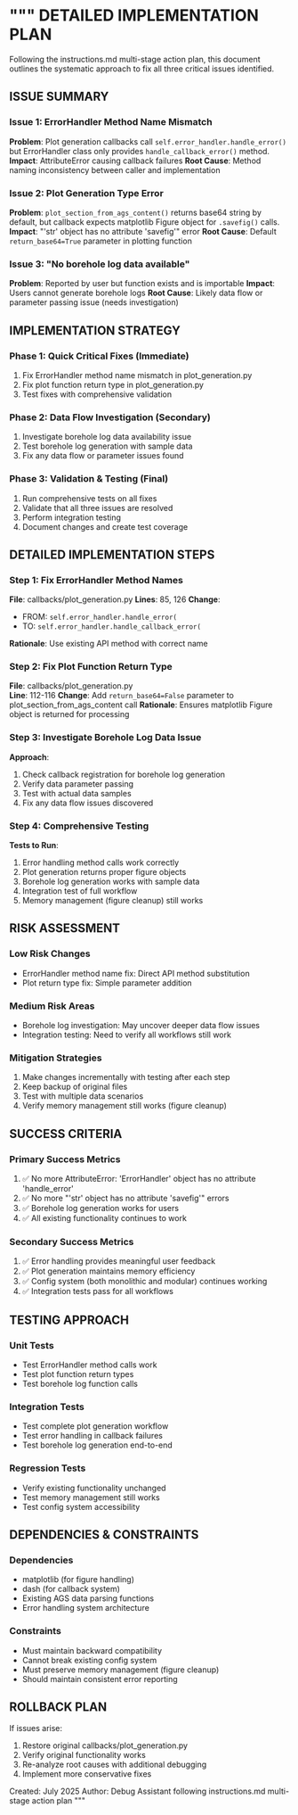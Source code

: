 """
DETAILED IMPLEMENTATION PLAN
==========================

Following the instructions.md multi-stage action plan, this document outlines 
the systematic approach to fix all three critical issues identified.

## ISSUE SUMMARY

### Issue 1: ErrorHandler Method Name Mismatch
**Problem**: Plot generation callbacks call `self.error_handler.handle_error()` 
but ErrorHandler class only provides `handle_callback_error()` method.
**Impact**: AttributeError causing callback failures
**Root Cause**: Method naming inconsistency between caller and implementation

### Issue 2: Plot Generation Type Error  
**Problem**: `plot_section_from_ags_content()` returns base64 string by default,
but callback expects matplotlib Figure object for `.savefig()` calls.
**Impact**: "'str' object has no attribute 'savefig'" error
**Root Cause**: Default `return_base64=True` parameter in plotting function

### Issue 3: "No borehole log data available"
**Problem**: Reported by user but function exists and is importable
**Impact**: Users cannot generate borehole logs
**Root Cause**: Likely data flow or parameter passing issue (needs investigation)

## IMPLEMENTATION STRATEGY

### Phase 1: Quick Critical Fixes (Immediate)
1. Fix ErrorHandler method name mismatch in plot_generation.py
2. Fix plot function return type in plot_generation.py
3. Test fixes with comprehensive validation

### Phase 2: Data Flow Investigation (Secondary) 
1. Investigate borehole log data availability issue
2. Test borehole log generation with sample data
3. Fix any data flow or parameter issues found

### Phase 3: Validation & Testing (Final)
1. Run comprehensive tests on all fixes
2. Validate that all three issues are resolved
3. Perform integration testing
4. Document changes and create test coverage

## DETAILED IMPLEMENTATION STEPS

### Step 1: Fix ErrorHandler Method Names
**File**: callbacks/plot_generation.py
**Lines**: 85, 126
**Change**: 
- FROM: `self.error_handler.handle_error(`
- TO: `self.error_handler.handle_callback_error(`

**Rationale**: Use existing API method with correct name

### Step 2: Fix Plot Function Return Type
**File**: callbacks/plot_generation.py  
**Line**: 112-116
**Change**: Add `return_base64=False` parameter to plot_section_from_ags_content call
**Rationale**: Ensures matplotlib Figure object is returned for processing

### Step 3: Investigate Borehole Log Data Issue
**Approach**: 
1. Check callback registration for borehole log generation
2. Verify data parameter passing
3. Test with actual data samples
4. Fix any data flow issues discovered

### Step 4: Comprehensive Testing
**Tests to Run**:
1. Error handling method calls work correctly
2. Plot generation returns proper figure objects  
3. Borehole log generation works with sample data
4. Integration test of full workflow
5. Memory management (figure cleanup) still works

## RISK ASSESSMENT

### Low Risk Changes
- ErrorHandler method name fix: Direct API method substitution
- Plot return type fix: Simple parameter addition

### Medium Risk Areas  
- Borehole log investigation: May uncover deeper data flow issues
- Integration testing: Need to verify all workflows still work

### Mitigation Strategies
1. Make changes incrementally with testing after each step
2. Keep backup of original files
3. Test with multiple data scenarios
4. Verify memory management still works (figure cleanup)

## SUCCESS CRITERIA

### Primary Success Metrics
1. ✅ No more AttributeError: 'ErrorHandler' object has no attribute 'handle_error'
2. ✅ No more "'str' object has no attribute 'savefig'" errors  
3. ✅ Borehole log generation works for users
4. ✅ All existing functionality continues to work

### Secondary Success Metrics
1. ✅ Error handling provides meaningful user feedback
2. ✅ Plot generation maintains memory efficiency
3. ✅ Config system (both monolithic and modular) continues working
4. ✅ Integration tests pass for all workflows

## TESTING APPROACH

### Unit Tests
- Test ErrorHandler method calls work
- Test plot function return types
- Test borehole log function calls

### Integration Tests  
- Test complete plot generation workflow
- Test error handling in callback failures
- Test borehole log generation end-to-end

### Regression Tests
- Verify existing functionality unchanged
- Test memory management still works
- Test config system accessibility

## DEPENDENCIES & CONSTRAINTS

### Dependencies
- matplotlib (for figure handling)
- dash (for callback system)
- Existing AGS data parsing functions
- Error handling system architecture

### Constraints
- Must maintain backward compatibility
- Cannot break existing config system
- Must preserve memory management (figure cleanup)
- Should maintain consistent error reporting

## ROLLBACK PLAN

If issues arise:
1. Restore original callbacks/plot_generation.py
2. Verify original functionality works
3. Re-analyze root causes with additional debugging
4. Implement more conservative fixes

Created: July 2025
Author: Debug Assistant following instructions.md multi-stage action plan
"""
